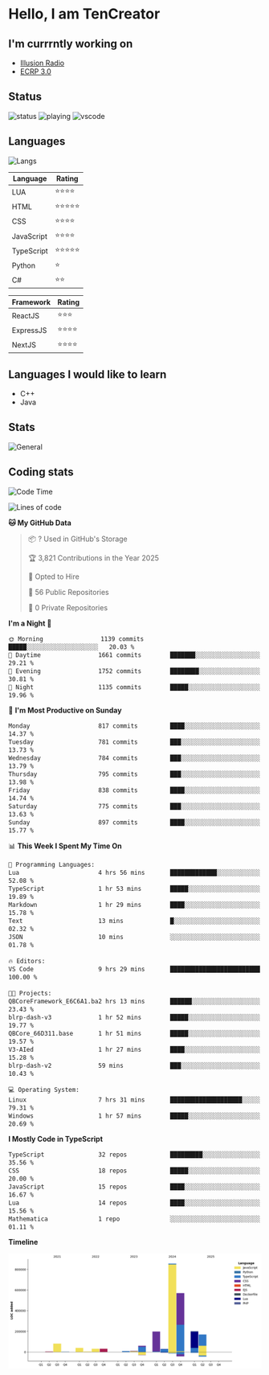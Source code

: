 # Hello, I am TenCreator

## I'm currrntly working on
- [Illusion Radio](https://illusionradio.co.uk/)
- [ECRP 3.0](http://github.com/Emerald-Coast-Roleplay/)

## Status
![status](https://api.statusbadges.me/badge/status/518334475038359555?simple=true&style=for-the-badge)
![playing](https://api.statusbadges.me/badge/playing/518334475038359555?style=for-the-badge)
![vscode](https://api.statusbadges.me/badge/vscode/518334475038359555?style=for-the-badge)

## Languages
![Langs](https://github-readme-stats.vercel.app/api/top-langs/?username=tencreator&layout=compact&theme=radical)


|Language|Rating|
|--------|------|
|LUA|⭐️⭐️⭐️⭐️|
|HTML|⭐️⭐️⭐️⭐️⭐️|
|CSS|⭐️⭐️⭐️⭐️|
|JavaScript|⭐️⭐️⭐️⭐️|
|TypeScript|⭐️⭐️⭐️⭐️⭐️|
|Python|⭐️|
|C#|⭐️⭐️ |

|Framework|Rating|
|--------|------|
|ReactJS|⭐️⭐️⭐|
|ExpressJS|⭐️⭐️⭐️⭐️|
|NextJS|⭐️⭐️⭐⭐️|

## Languages I would like to learn
- C++
- Java

## Stats
![General](https://github-readme-stats.vercel.app/api?username=tencreator&show_icons=true&theme=radical)

## Coding stats

<!--START_SECTION:waka-->
![Code Time](http://img.shields.io/badge/Code%20Time-629%20hrs%2027%20mins-blue)

![Lines of code](https://img.shields.io/badge/From%20Hello%20World%20I%27ve%20Written-2.3%20million%20lines%20of%20code-blue)

**🐱 My GitHub Data** 

> 📦 ? Used in GitHub's Storage 
 > 
> 🏆 3,821 Contributions in the Year 2025
 > 
> 💼 Opted to Hire
 > 
> 📜 56 Public Repositories 
 > 
> 🔑 0 Private Repositories 
 > 
**I'm a Night 🦉** 

```text
🌞 Morning                1139 commits        █████░░░░░░░░░░░░░░░░░░░░   20.03 % 
🌆 Daytime                1661 commits        ███████░░░░░░░░░░░░░░░░░░   29.21 % 
🌃 Evening                1752 commits        ████████░░░░░░░░░░░░░░░░░   30.81 % 
🌙 Night                  1135 commits        █████░░░░░░░░░░░░░░░░░░░░   19.96 % 
```
📅 **I'm Most Productive on Sunday** 

```text
Monday                   817 commits         ████░░░░░░░░░░░░░░░░░░░░░   14.37 % 
Tuesday                  781 commits         ███░░░░░░░░░░░░░░░░░░░░░░   13.73 % 
Wednesday                784 commits         ███░░░░░░░░░░░░░░░░░░░░░░   13.79 % 
Thursday                 795 commits         ███░░░░░░░░░░░░░░░░░░░░░░   13.98 % 
Friday                   838 commits         ████░░░░░░░░░░░░░░░░░░░░░   14.74 % 
Saturday                 775 commits         ███░░░░░░░░░░░░░░░░░░░░░░   13.63 % 
Sunday                   897 commits         ████░░░░░░░░░░░░░░░░░░░░░   15.77 % 
```


📊 **This Week I Spent My Time On** 

```text
💬 Programming Languages: 
Lua                      4 hrs 56 mins       █████████████░░░░░░░░░░░░   52.08 % 
TypeScript               1 hr 53 mins        █████░░░░░░░░░░░░░░░░░░░░   19.89 % 
Markdown                 1 hr 29 mins        ████░░░░░░░░░░░░░░░░░░░░░   15.78 % 
Text                     13 mins             █░░░░░░░░░░░░░░░░░░░░░░░░   02.32 % 
JSON                     10 mins             ░░░░░░░░░░░░░░░░░░░░░░░░░   01.78 % 

🔥 Editors: 
VS Code                  9 hrs 29 mins       █████████████████████████   100.00 % 

🐱‍💻 Projects: 
QBCoreFramework_E6C6A1.ba2 hrs 13 mins       ██████░░░░░░░░░░░░░░░░░░░   23.43 % 
blrp-dash-v3             1 hr 52 mins        █████░░░░░░░░░░░░░░░░░░░░   19.77 % 
QBCore_66D311.base       1 hr 51 mins        █████░░░░░░░░░░░░░░░░░░░░   19.57 % 
V3-AIed                  1 hr 27 mins        ████░░░░░░░░░░░░░░░░░░░░░   15.28 % 
blrp-dash-v2             59 mins             ███░░░░░░░░░░░░░░░░░░░░░░   10.43 % 

💻 Operating System: 
Linux                    7 hrs 31 mins       ████████████████████░░░░░   79.31 % 
Windows                  1 hr 57 mins        █████░░░░░░░░░░░░░░░░░░░░   20.69 % 
```

**I Mostly Code in TypeScript** 

```text
TypeScript               32 repos            █████████░░░░░░░░░░░░░░░░   35.56 % 
CSS                      18 repos            █████░░░░░░░░░░░░░░░░░░░░   20.00 % 
JavaScript               15 repos            ████░░░░░░░░░░░░░░░░░░░░░   16.67 % 
Lua                      14 repos            ████░░░░░░░░░░░░░░░░░░░░░   15.56 % 
Mathematica              1 repo              ░░░░░░░░░░░░░░░░░░░░░░░░░   01.11 % 
```



**Timeline**

![Lines of Code chart](https://raw.githubusercontent.com/tencreator/tencreator/main/assets/bar_graph.png)


<!--END_SECTION:waka-->

